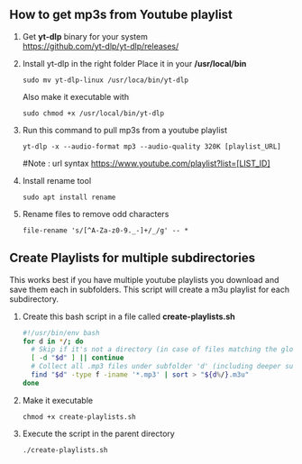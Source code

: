 ## How to get mp3s from Youtube playlist

1. Get **yt-dlp** binary for your system   
   https://github.com/yt-dlp/yt-dlp/releases/
2. Install yt-dlp in the right folder
   Place it in your **/usr/local/bin**
   ```
   sudo mv yt-dlp-linux /usr/loca/bin/yt-dlp
   ```
   Also make it executable with
   ```
   sudo chmod +x /usr/local/bin/yt-dlp
   ```

3. Run this command to pull mp3s from a youtube playlist
   ```
   yt-dlp -x --audio-format mp3 --audio-quality 320K [playlist_URL]
   ```
   #Note : url syntax https://www.youtube.com/playlist?list=[LIST_ID]
   
4. Install rename tool
   ```
   sudo apt install rename
   ```

5. Rename files to remove odd characters
   ```
   file-rename 's/[^A-Za-z0-9._-]+/_/g' -- *
   ```

## Create Playlists for multiple subdirectories
This works best if you have multiple youtube playlists you download and save them each in subfolders. This script will create a m3u playlist for each subdirectory.
1. Create this bash script in a file called **create-playlists.sh**
   ```bash
   #!/usr/bin/env bash
   for d in */; do
     # Skip if it's not a directory (in case of files matching the glob).
     [ -d "$d" ] || continue 
     # Collect all .mp3 files under subfolder 'd' (including deeper subfolders).
     find "$d" -type f -iname '*.mp3' | sort > "${d%/}.m3u"
   done
   ```

2. Make it executable
   ```
   chmod +x create-playlists.sh
   ```
3. Execute the script in the parent directory
   ```
   ./create-playlists.sh
   ```
